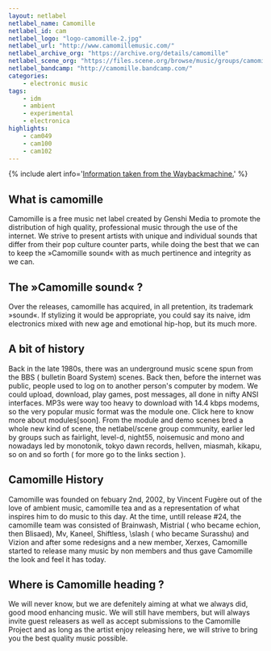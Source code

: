 ```yaml
---
layout: netlabel
netlabel_name: Camomille
netlabel_id: cam
netlabel_logo: "logo-camomille-2.jpg"
netlabel_url: "http://www.camomillemusic.com/"
netlabel_archive_org: "https://archive.org/details/camomille"
netlabel_scene_org: "https://files.scene.org/browse/music/groups/camomille/"
netlabel_bandcamp: "http://camomille.bandcamp.com/"
categories:
    - electronic music
tags:
    - idm
    - ambient
    - experimental
    - electronica
highlights:
    - cam049
    - cam100
    - cam102
---
```

{% include alert info='<a href="https://web.archive.org/web/20060430011346/http://camomille.genshimedia.com/aboutus.htm">Information taken from the Waybackmachine.</a>' %}

## What is camomille

Camomille is a free music net label created by Genshi Media to promote the distribution of high quality, professional music through the use of the internet. We strive to present artists with unique and individual sounds that differ from their pop culture counter parts, while doing the best that we can to keep the »Camomille sound« with as much pertinence and integrity as we can.


## The »Camomille sound« ?

Over the releases, camomille has acquired, in all pretention, its trademark »sound«. If stylizing it would be appropriate, you could say its naive, idm electronics mixed with new age and emotional hip-hop, but its much more.


## A bit of history

Back in the late 1980s, there was an underground music scene spun from the BBS ( bulletin Board System) scenes. Back then, before the internet was public, people used to log on to another person's computer by modem. We could upload, download, play games, post messages, all done in nifty ANSI interfaces. MP3s were way too heavy to download with 14.4 kbps modems, so the very popular music format was the module one. Click here to know more about modules[soon]. From the module and demo scenes bred a whole new kind of scene, the netlabel/scene group community, earlier led by groups such as fairlight, level-d, night55, noisemusic and mono and nowadays led by monotonik, tokyo dawn records, hellven, miasmah, kikapu, so on and so forth ( for more go to the links section ).


## Camomille History

Camomille was founded on febuary 2nd, 2002, by Vincent Fugère out of the love of ambient music, camomille tea and as a representation of what inspires him to do music to this day. At the time, untill release #24, the camomille team was consisted of Brainwash, Mistrial ( who became echion, then Blisaed), Mv, Kaneel, Shiftless, \slash ( who became Surasshu) and Vizion and after some redesigns and a new member, Xerxes, Camomille started to release many music by non members and thus gave Camomille the look and feel it has today. 


## Where is Camomille heading ?

We will never know, but we are defenitely aiming at what we always did, good mood enhancing music. We will still have members, but will always invite guest releasers as well as accept submissions to the Camomille Project and as long as the artist enjoy releasing here, we will strive to bring you the best quality music possible.

